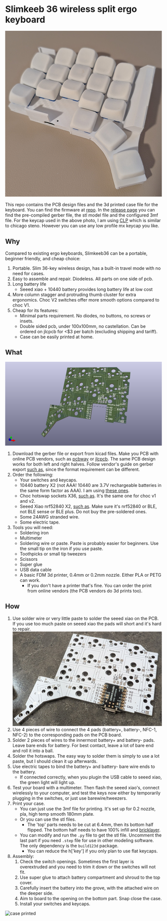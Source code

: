 # Slimkeeb 36 wireless split ergo keyboard

![slimkeeb36 assembled](img/assembly.jpg)

This repo contains the PCB design files and the 3d printed case file for the keyboard.
You can find the firmware at [repo](https://github.com/Palpatineli/slimkeeb36-firmware).
In the [release page](https://github.com/Palpatineli/slimkeeb36/releases/latest) you can find the pre-compiled gerber file, the stl model file and the configured 3mf file.
For the keycap used in the above photo, I am using [CLP](https://github.com/vvhg1/clp-keycaps) which is similar to chicago steno.
However you can use any low profile mx keycap you like.

## Why

Compared to existing ergo keyboards, Slimkeeb36 can be a portable, beginner friendly, and cheap choice:

1. Portable. Slim 36-key wireless design, has a built-in travel mode with no need for cases.
2. Easy to assemble and repair. Diodeless. All parts on one side of pcb.
3. Long battery life
    - Seeed xiao + 10440 battery provides long battery life at low cost
4. More column stagger and protruding thumb cluster for extra ergonomics. Choc V2 switches offer more smooth options compared to choc V1.
5. Cheap for its features:
    - Minimal parts requirement. No diodes, no buttons, no screws or insets.
    - Double sided pcb, under 100x100mm, no castellation. Can be ordered on jlcpcb for <$3 per batch (excluding shipping and tariff).
    - Case can be easily printed at home.

## What

![slimkeeb36 mx pcb](img/slimkeeb.png)

1. Download the gerber file or export from kicad files.
Make you PCB with online PCB vendors, such as [pcbway](https://www.pcbway.com/) or [jlcpcb](https://jlcpcb.com/).
The same PCB design works for both left and right halves.
Follow vendor's guide on gerber export [such as](https://www.pcbway.com/helpcenter/generate_gerber/Generate_Gerber_file_from_Kicad.html), since the format requirement can be different.
2. Order the following:
    - Your switches and keycaps.
    - 10440 battery X2 (not AAA! 10440 are 3.7V rechargeable batteries in the same form factor as AAA). I am using [these ones](https://www.amazon.com/Rechargeable-Battery-JESSPOW-Batteries-Flashlight/dp/B08H4RC1Y5).
    - Choc hotswap sockets X36, [such as](https://www.amazon.com/Mechkeeb-Kailh-Low-Hot-swappable-Socket/dp/B0BS3JYJJQ). It's the same one for choc v1 and v2.
    - Seeed Xiao nrf52840 X2, [such as](https://www.amazon.com/XIAO-nRF52840-3PCS-Pack-CircuitPython/dp/B0DJ6NZVJT). Make sure it's nrf52840 or BLE, not BLE sense or BLE plus. Do not buy the pre-soldered ones.
    - Some 24AWG stranded wire.
    - Some electric tape.
3. Tools you will need:
    - Soldering iron
    - Multimeter
    - Soldering wire or paste. Paste is probably easier for beginners. Use the small tip on the iron if you use paste.
    - Toothpicks or small tip tweezers
    - Scissors
    - Super glue
    - USB data cable
    - A basic FDM 3d printer, 0.4mm or 0.2mm nozzle. Either PLA or PETG can work.
        - If you don't have a printer that's fine. You can order the print from online vendors (the PCB vendors do 3d prints too).

## How

1. Use solder wire or very little paste to solder the seeed xiao on the PCB. If you use too much paste on seeed xiao the pads will short and it's hard to repair.
    ![seeed xiao on pcb](img/solder.jpg)
2. Use 4 pieces of wire to connect the 4 pads (battery+, battery-, NFC-1, NFC-2) to the corresponding pads on the PCB board.
3. Solder 2 pieces of wires to the innermost battery+ and battery- pads. Leave bare ends for battery. For best contact, leave a lot of bare end and roll it into a ball.
4. Solder the hotswaps. The easy way to solder them is simply to use a lot paste, but I should clean it up afterwards.
5. Use electric tapes to bind the battery+ and battery- bare wire ends to the battery.
    - If connected correctly, when you plugin the USB cable to seeed xiao, the green light will light up.
6. Test your board with a multimeter. Then flash the seeed xiao's, connect wirelessly to your computer, and test the keys now either by temporarily plugging in the switches, or just use barewire/tweezers.
7. Print your case.
    - You can just use the 3mf file for printing. It's set up for 0.2 nozzle, pla, high temp smooth 180mm plate.
    - Or you can use the stl files.
        - The 'top' parts needs to be cut at 6.4mm, then its bottom half flipped. The bottom half needs to have 100% infill and [bricklayer](https://github.com/TengerTechnologies/Bricklayers).
    - You can modify and run the `.py` file to get the stl file. Uncomment the last part if you need `.step` file for use in other modeling software. The only dependency is the `build123d` package.
        - You can reduce the h['key'] if you only plan to use flat keycaps.
8. Assembly:
    1. Check the switch openings. Sometimes the first layer is overextruded and you need to trim it down or the switches will not fit.
    2. Use super glue to attach battery compartment and shroud to the top cover.
    3. Carefully insert the battery into the grove, with the attached wire on the deeper side.
    4. Aim to board to the opening on the bottom part. Snap close the case.
    5. Install your switches and keycaps.

![case printed](img/case_printed.jpg)
